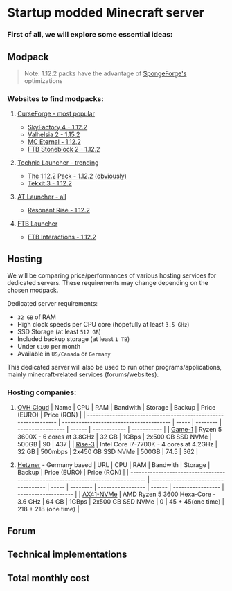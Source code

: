 # Startup modded Minecraft server

### First of all, we will explore some essential ideas:

## Modpack

> Note: 1.12.2 packs have the advantage of [SpongeForge's](https://www.spongepowered.org/downloads/spongeforge/stable) optimizations

### Websites to find modpacks:

1. [CurseForge - most popular](https://www.curseforge.com/minecraft/modpacks?filter-sort=4)

   - [SkyFactory 4 - 1.12.2](https://www.curseforge.com/minecraft/modpacks/skyfactory-4)
   - [Valhelsia 2 - 1.15.2](https://www.curseforge.com/minecraft/modpacks/valhelsia-2)
   - [MC Eternal - 1.12.2](https://www.curseforge.com/minecraft/modpacks/minecraft-eternal)
   - [FTB Stoneblock 2 - 1.12.2](https://www.curseforge.com/minecraft/modpacks/ftb-presents-stoneblock-2)

2. [Technic Launcher - trending](https://www.technicpack.net/modpacks)
   - [The 1.12.2 Pack - 1.12.2 (obviously)](https://www.technicpack.net/modpack/the-1122-pack.1406454)
   - [Tekxit 3 - 1.12.2](https://www.technicpack.net/modpack/tekxit-3-official-1122.1253751)
3. [AT Launcher - all](https://atlauncher.com/packs/all)
   - [Resonant Rise - 1.12.2](https://atlauncher.com/pack/ResonantRise)
4. [FTB Launcher](https://www.feed-the-beast.com/modpack)
   - [FTB Interactions - 1.12.2](https://www.feed-the-beast.com/modpack/ftb_interactions)

## Hosting

We will be comparing price/performances of various hosting services for dedicated servers. These requirements may change depending on the chosen modpack.

Dedicated server requirements:

- `32 GB` of RAM
- High clock speeds per CPU core (hopefully at least `3.5 GHz`)
- SSD Storage (at least `512 GB`)
- Included backup storage (at least `1 TB`)
- Under `€100` per month
- Available in `US/Canada` or `Germany`

This dedicated server will also be used to run other programs/applications, mainly minecraft-related services (forums/websites).

### Hosting companies:

1.  [OVH Cloud](https://www.ovhcloud.com/en-ie/bare-metal/)
    | Name | CPU | RAM | Bandwith | Storage | Backup | Price (EURO) | Price (RON) |
    | --------------------------------------------------------------- | --------------------------------------- | ----- | -------- | ----------------- | ------ | ------------ | ----------- |
    | [Game-1](https://www.ovhcloud.com/en-ie/bare-metal/game/game-1) | Ryzen 5 3600X - 6 cores at 3.8GHz | 32 GB | 1GBps | 2x500 GB SSD NVMe | 500GB | 90 | 437 |
    | [Rise-3](https://www.ovhcloud.com/en-ie/bare-metal/rise/rise-3) | Intel Core i7-7700K - 4 cores at 4.2GHz | 32 GB | 500mbps | 2x450 GB SSD NVMe | 500GB | 74.5 | 362 |

2.  [Hetzner](https://www.hetzner.com/dedicated-rootserver) - Germany based
    | URL | CPU | RAM | Bandwith | Storage | Backup | Price (EURO) | Price (RON) |
    | -------------------------------------------------------------------------------- | ------------------------------------ | ----- | -------- | ----------------- | ------ | ----------------- | -------------------- |
    | [AX41-NVMe](https://www.hetzner.com/dedicated-rootserver/ax41-nvme/configurator) | AMD Ryzen 5 3600 Hexa-Core - 3.6 GHz | 64 GB | 1GBps | 2x500 GB SSD NVMe | 0 | 45 + 45(one time) | 218 + 218 (one time) |

## Forum

## Technical implementations

## Total monthly cost
